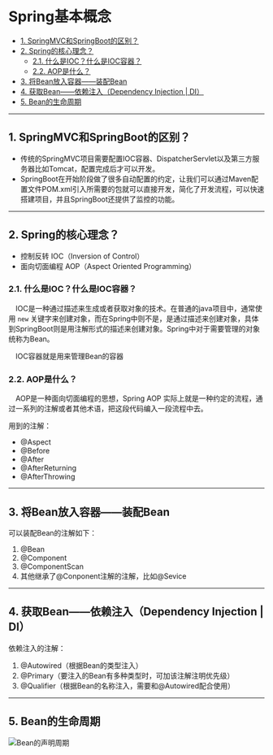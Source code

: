 # Spring基本概念

<!-- TOC -->

- [1. SpringMVC和SpringBoot的区别？](#1-springmvc和springboot的区别)
- [2. Spring的核心理念？](#2-spring的核心理念)
  - [2.1. 什么是IOC？什么是IOC容器？](#21-什么是ioc什么是ioc容器)
  - [2.2. AOP是什么？](#22-aop是什么)
- [3. 将Bean放入容器——装配Bean](#3-将bean放入容器装配bean)
- [4. 获取Bean——依赖注入（Dependency Injection | DI）](#4-获取bean依赖注入dependency-injection--di)
- [5. Bean的生命周期](#5-bean的生命周期)

<!-- /TOC -->

---
## 1. SpringMVC和SpringBoot的区别？

- 传统的SpringMVC项目需要配置IOC容器、DispatcherServlet以及第三方服务器比如Tomcat，配置完成后才可以开发。
- SpringBoot在开始阶段做了很多自动配置的约定，让我们可以通过Maven配置文件POM.xml引入所需要的包就可以直接开发，简化了开发流程，可以快速搭建项目，并且SpringBoot还提供了监控的功能。

---
## 2. Spring的核心理念？

- 控制反转 IOC（Inversion of Control）
- 面向切面编程 AOP（Aspect Oriented Programming）

### 2.1. 什么是IOC？什么是IOC容器？

&emsp;IOC是一种通过描述来生成或者获取对象的技术。在普通的java项目中，通常使用 `new` 关键字来创建对象，而在Spring中则不是，是通过描述来创建对象，具体到SpringBoot则是用注解形式的描述来创建对象。Spring中对于需要管理的对象统称为Bean。

&emsp;IOC容器就是用来管理Bean的容器

### 2.2. AOP是什么？

&emsp;AOP是一种面向切面编程的思想，Spring AOP 实际上就是一种约定的流程，通过一系列的注解或者其他术语，把这段代码编入一段流程中去。

用到的注解：
- @Aspect
- @Before
- @After
- @AfterReturning
- @AfterThrowing

---
## 3. 将Bean放入容器——装配Bean

可以装配Bean的注解如下：
1. @Bean
2. @Component
3. @ComponentScan
4. 其他继承了@Conponent注解的注解，比如@Sevice

---
## 4. 获取Bean——依赖注入（Dependency Injection | DI）

依赖注入的注解：
1. @Autowired（根据Bean的类型注入）
2. @Primary（要注入的Bean有多种类型时，可加该注解注明优先级）
3. @Qualifier（根据Bean的名称注入，需要和@Autowired配合使用）

---
## 5. Bean的生命周期

![Bean的声明周期](https://cdn.jsdelivr.net/gh/leiyu1997/ImageHostingService@master/resources/blogs/Bean的声明周期.jpg)
